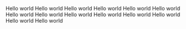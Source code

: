 
Hello world Hello world 
Hello world Hello world 
Hello world Hello world 
Hello world Hello world 
Hello world Hello world 
Hello world Hello world 
Hello world Hello world 

